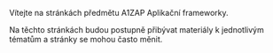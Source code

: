 Vítejte na stránkách předmětu A1ZAP Aplikační frameworky. 

Na těchto stránkách budou postupně přibývat materiály k jednotlivým tématům a stránky se mohou často měnit.
